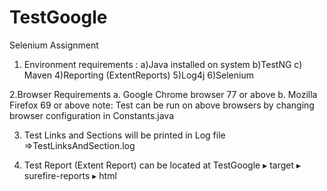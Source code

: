 # TestGoogle
Selenium Assignment 

1. Environment requirements : 
a)Java installed on system
b)TestNG
c) Maven
4)Reporting (ExtentReports)
5)Log4j
6)Selenium 

2.Browser Requirements 
a. Google Chrome browser 77 or above
b. Mozilla Firefox 69 or above
note: Test can be run on above browsers by changing browser configuration in Constants.java 


3. Test Links and Sections will be printed in Log file =>TestLinksAndSection.log

4. Test Report (Extent Report) can be located at TestGoogle⁩ ▸ ⁨target⁩ ▸ ⁨surefire-reports⁩ ▸ ⁨html⁩

